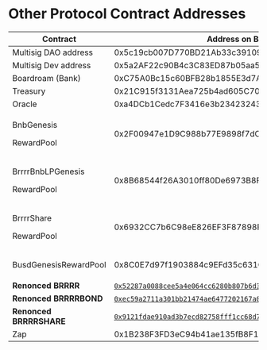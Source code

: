 # Other Protocol Contract Addresses



| **Contract**                              | **Address on BNB Chain**                                                                                                                                            |
| ----------------------------------------- | ------------------------------------------------------------------------------------------------------------------------------------------------------------------- |
| Multisig DAO address                      | 0x5c19cb007D770BD21Ab33c3910945b45378d71C9                                                                                                                          |
| Multisig Dev address                      | 0x5a2AF22c90B4c3C83ED87b05aa5a9e4c41bb1506                                                                                                                          |
| Boardroam (Bank)                          | 0xC75A0Bc15c60BFB28b1855E3d7A426390Bc5fDC0                                                                                                                          |
| Treasury                                  | 0x21C915f3131Aea725b4ad605C703A706F0F2d153                                                                                                                          |
| Oracle                                    | 0xa4DCb1Cedc7F3416e3b23423243289A826426A6d                                                                                                                          |
| <p>BnbGenesis</p><p>RewardPool</p>        | 0x2F00947e1D9C988b77E9898f7dC5FBe399E0474B                                                                                                                          |
| <p>BrrrrBnbLPGenesis</p><p>RewardPool</p> | 0x8B68544f26A3010ff80De6973B8F0Be4cA97BD3e                                                                                                                          |
| <p>BrrrrShare</p><p>RewardPool</p>        | 0x6932CC7b6C98eE826EF3F87898F8f2376870a639                                                                                                                          |
| <p>BusdGenesisRewardPool<br></p>          | 0x8C0E7d97f1903884c9EFd35c631Ca3e347bF4219                                                                                                                          |
| **Renonced BRRRR**                        | [`0x52287a0088cee5a4e064cc6280b807b6d3e5ca67d46fe293f66c3a9743e5f514`](https://bscscan.com/tx/0x52287a0088cee5a4e064cc6280b807b6d3e5ca67d46fe293f66c3a9743e5f514)`` |
| **Renonced BRRRRBOND**                    | [`0xec59a2711a301bb21474ae6477202167a012bb28ba69525d01a5becd018042c1`](https://bscscan.com/tx/0xec59a2711a301bb21474ae6477202167a012bb28ba69525d01a5becd018042c1)`` |
| **Renonced BRRRRSHARE**                   | [`0x9121fdae910ad3b7ecd82758fff1cc68d79f307e48384526f8a0173ef2c0dfa6`](https://bscscan.com/tx/0x9121fdae910ad3b7ecd82758fff1cc68d79f307e48384526f8a0173ef2c0dfa6)`` |
| Zap                                       | 0x1B238F3FD3eC94b41ae135fB8F1efb7Dc75ae185                                                                                                                          |

&#x20;
